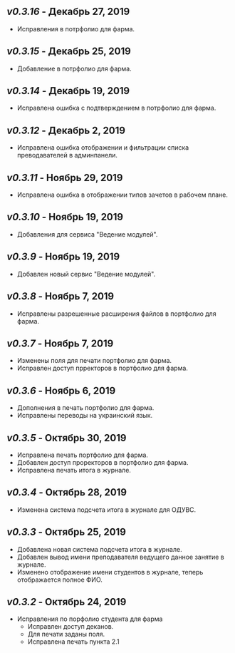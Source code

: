 _v0.3.16_ - Декабрь 27, 2019
------------------------

- Исправления в потрфолио для фарма.

_v0.3.15_ - Декабрь 25, 2019
------------------------

- Добавление в потрфолио для фарма.

_v0.3.14_ - Декабрь 19, 2019
------------------------

- Исправлена ошибка с подтверждением в потрфолио для фарма.

_v0.3.12_ - Декабрь 2, 2019
------------------------

- Исправлена ошибка отображении и фильтрации списка преводавателей в админпанели.

_v0.3.11_ - Ноябрь 29, 2019
------------------------

- Исправлена ошибка в  отображении типов зачетов в рабочем плане.

_v0.3.10_ - Ноябрь 19, 2019
------------------------

- Добавления для сервиса "Ведение модулей".

_v0.3.9_ - Ноябрь 19, 2019
------------------------

- Добавлен новый сервис "Ведение модулей".

_v0.3.8_ - Ноябрь 7, 2019
------------------------

- Исправлены разрешенные расширения файлов в портфолио для фарма.

_v0.3.7_ - Ноябрь 7, 2019
------------------------

- Изменены поля для печати портфолио для фарма.
- Исправлен доступ прректоров в  портфолио для фарма.

_v0.3.6_ - Ноябрь 6, 2019
------------------------

- Дополнения в печать портфолио для фарма.
- Исправлены переводы на украинский язык.

_v0.3.5_ - Октябрь 30, 2019
------------------------

- Исправлена печать портфолио для фарма.
- Добавлен доступ проректоров в портфолио для фарма.
- Исправлена печать итога в журнале.

_v0.3.4_ - Октябрь 28, 2019
------------------------

- Изменена система подсчета итога в журнале для ОДУВС.

_v0.3.3_ - Октябрь 25, 2019
------------------------

- Добавлена новая система подсчета итога в журнале.
- Добавлен вывод имени преподавателя ведущего данное занятие в журнале.
- Изменено отображение имени студентов в журнале, теперь отображается полное ФИО.
    
_v0.3.2_ - Октябрь 24, 2019
------------------------

- Исправления по порфолио студента для фарма
    - Исправлен доступ деканов.
    - Для печати заданы поля.
    - Исправлена печать пункта 2.1
    
